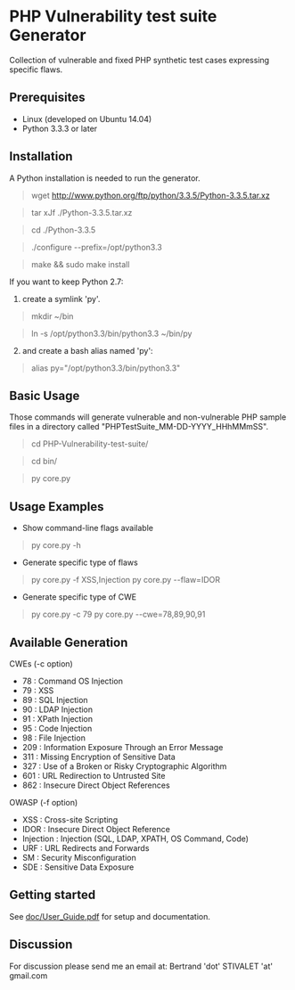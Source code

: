 # PHP Vulnerability test suite Generator

Collection of vulnerable and fixed PHP synthetic test cases expressing specific flaws.

## Prerequisites

* Linux (developed on Ubuntu 14.04)
* Python 3.3.3 or later 

## Installation

A Python installation is needed to run the generator.

> wget http://www.python.org/ftp/python/3.3.5/Python-3.3.5.tar.xz

> tar xJf ./Python-3.3.5.tar.xz

> cd ./Python-3.3.5

> ./configure --prefix=/opt/python3.3

> make && sudo make install

If you want to keep Python 2.7:

1. create a symlink 'py'.

> mkdir ~/bin

> ln -s /opt/python3.3/bin/python3.3 ~/bin/py

2. and create a bash alias named 'py':

> alias py="/opt/python3.3/bin/python3.3"

## Basic Usage

Those commands will generate vulnerable and non-vulnerable PHP sample files in a directory called "PHPTestSuite_MM-DD-YYYY_HHhMMmSS".

> cd PHP-Vulnerability-test-suite/

> cd bin/

> py core.py

## Usage Examples

* Show command-line flags available
> py core.py -h

* Generate specific type of flaws
> py core.py -f XSS,Injection
> py core.py --flaw=IDOR

* Generate specific type of CWE
> py core.py -c 79
> py core.py --cwe=78,89,90,91

## Available Generation

CWEs (-c option)
* 78 : Command OS Injection
* 79 : XSS
* 89 : SQL Injection
* 90 : LDAP Injection
* 91 : XPath Injection
* 95 : Code Injection
* 98 : File Injection
* 209 : Information Exposure Through an Error Message
* 311 : Missing Encryption of Sensitive Data
* 327 : Use of a Broken or Risky Cryptographic Algorithm
* 601 : URL Redirection to Untrusted Site
* 862 : Insecure Direct Object References

OWASP (-f option)
* XSS  : Cross-site Scripting
* IDOR : Insecure Direct Object Reference
* Injection : Injection (SQL, LDAP, XPATH, OS Command, Code)
* URF : URL Redirects and Forwards
* SM : Security Misconfiguration
* SDE : Sensitive Data Exposure

## Getting started
See [doc/User_Guide.pdf](doc/User_Guide.pdf) for setup and documentation.

## Discussion

For discussion please send me an email at: Bertrand 'dot' STIVALET 'at' gmail.com
